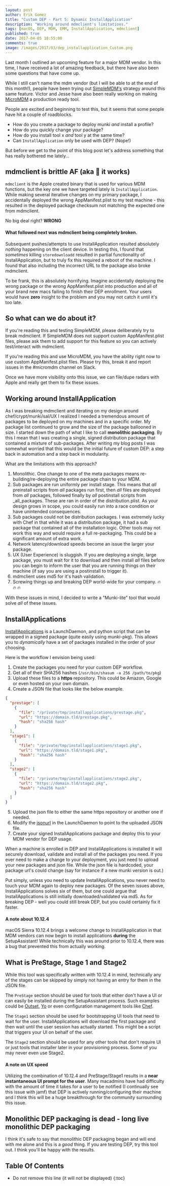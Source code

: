 ```yaml
---
layout: post
author: Erik Gomez
title: "Custom DEP - Part 5: Dynamic InstallApplication"
description: "Working around mdmclient's limitations."
tags: [macOS, DEP, MDM, EMM, InstallApplication, mdmclient]
published: true
date: 2017-04-05 18:55:00
comments: true
image: /images/2017/03/dep_installapplication_Custom.png
---
```


Last month I outlined an upcoming feature for a major MDM vendor. In this time, I have received a lot of amazing feedback, but there have also been some questions that have come up.

While I still can't name the mdm vendor (but I will be able to at the end of this month!), people have been trying out [SimpleMDM's](https://simplemdm.com/) strategy around this same feature. Victor and Jesse have also been really working on making [MicroMDM](https://github.com/micromdm) a production ready tool.

People are excited and beginning to test this, but it seems that some people have hit a couple of roadblocks.

* How do you create a package to deploy munki _and_ install a profile?
* How do you quickly change your package?
* How do you install tool x _and_ tool y at the same time?
* Can `InstallApplication` only be used with DEP? (Nope!)

But before we get to the point of this blog post let's address something that has really bothered me lately...

## mdmclient is brittle AF (aka :pray: it works)
`mdmclient` is the Apple created binary that is used for various MDM functions, but the key one we have targeted lately is `InstallApplication`. While making several iterative changes on my primary package, I accidentally deployed the wrong AppManifest.plist to my test machine - this resulted in the deployed package checksum not matching the expected one from mdmclient.

No big deal right? **WRONG**

#### What followed next was mdmclient being completely broken.
Subsequent pushes/attempts to use InstallApplication resulted absolutely _nothing_ happening on the client device. In testing this, I found that _sometimes_ killing `storedownloadd` resulted in partial functionality of InstallApplication, but to truly fix this required a reboot of the machine. I found that also including the incorrect URL to the package also broke mdmclient.

To be frank, this is absolutely horrifying. Imagine accidentally deploying the wrong package or the wrong AppManifest.plist into production and all of your brand new macs failing to finish their DEP enrollment. Your users would have **zero** insight to the problem and you may not catch it until it's too late.

## So what can we do about it?
If you're reading this and testing SimpleMDM, please deliberately try to break mdmclient. If SimpleMDM does not support custom AppManifest.plist files, please ask them to add support for this feature so you can actively test/interact with mdmclient.

If you're reading this and use MicroMDM, you have the ability right now to use custom AppManifest.plist files. Please try this, break it and report issues in the #micromdm channel on Slack.

Once we have more visibility onto this issue, we can file/dupe radars with Apple and really get them to fix these issues.

## Working around InstallApplication
As I was breaking mdmclient and iterating on my design around chef/crypt/munki/sal/UX I realized I needed a tremendous amount of packages to be deployed on my machines and in a specific order. My package list continued to grow and the size of the package ballooned in size. I started down the path of what I like to call **monolithic packaging**. By this I mean that I was creating a single, signed distribution package that contained a mixture of sub-packages. After writing my blog posts I was somewhat worried that this would be the initial future of custom DEP: a step back in automation and a step back in modularity.

What are the limitations with this approach?
1. Monolithic. One change to one of the meta packages means re-building/re-deploying the entire package chain to your MDM.
2. Sub packages are run uniformly per install stage. This means that _all_ preinstall scripts from _all_ packages run first, then _all_ files are deployed from _all_ packages, followed finally by _all_ postinstall scripts from _all_packages. These are ran in order of the distribution.plist. As your design grows in scope, you could easily run into a race condition or have unintended consequences.
3. Sub packages could not be distribution packages. I was extremely lucky with Chef in that while it was a distribution package, it had a sub package that contained all of the installation logic. Other tools may not work this way and would require a full re-packaging. This could be a significant amount of extra work.
4. Network latency/download speeds become an issue the larger your package.
5. UX (User Experience) is sluggish. If you are deploying a single, large package, you must wait for it to download and then install _all_ files before you can begin to inform the user that you are running things on their machine (if say you are using a postinstall to trigger it).
6. mdmclient uses md5 for it's hash validation.
7. Screwing things up and breaking DEP world-wide for your company. :fire: :fire: :fire:

With these issues in mind, I decided to write a "Munki-lite" tool that would solve _all_ of these issues.

## InstallApplications
[InstallApplications](https://github.com/erikng/installapplications) is a LaunchDaemon, and python script that can be wrapped in a signed package (quite easily using munki-pkg). This allows you to _dynamically_ have a set of packages installed in the order of your choosing.

Here is the workflow I envision being used:
1. Create the packages you need for your custom DEP workflow.
2. Get all of their SHA256 hashes (`/usr/bin/shasum -a 256 /path/to/pkg`)
3. Upload these files to a **https** repository. This could be Amazon, Google or even hosted on your own domain.
4. Create a JSON file that looks like the below example.
```json
{
  "prestage": [
    {
      "file": "/private/tmp/installapplications/prestage.pkg",
      "url": "https://domain.tld/prestage.pkg",
      "hash": "sha256 hash"
    }
  ],
  "stage1": [
    {
      "file": "/private/tmp/installapplications/stage1.pkg",
      "url": "https://domain.tld/stage1.pkg",
      "hash": "sha256 hash"
    }
  ],
  "stage2": [
    {
      "file": "/private/tmp/installapplications/stage2.pkg",
      "url": "https://domain.tld/stage2.pkg",
      "hash": "sha256 hash"
    }
  ]
}
```
5. Upload the json file to either the same https repository or another one if needed.
6. Modify the [jsonurl](https://github.com/erikng/installapplications/blob/master/payload/Library/LaunchDaemons/com.erikng.installapplications.plist#L12) in the LaunchDaemon to point to the uploaded JSON file.
7. Create your signed InstallApplications package and deploy this to your MDM vendor for DEP usage.

When a machine is enrolled in DEP and InstallApplications is installed it will securely download, validate and install all of the packages you need. If you ever need to make a change to your deployment, you just need to upload your new packages and json file. While the json file is hardcoded, your package url's could change (say for instance if a new munki version is out.)

Put simply, unless you need to update InstallApplications, you never need to touch your MDM again to deploy new packages. Of the seven issues above, InstallApplications solves six of them, but one could argue that InstallApplications is still initially downloaded/validated via md5. As for breaking DEP - well you could still break DEP, but you could certainly fix it faster.

#### A note about 10.12.4
macOS Sierra 10.12.4 brings a welcome change to InstallApplication in that MDM vendors can now begin to install applications **during** the SetupAssistant! While technically this was around prior to 10.12.4, there was a bug that prevented this from actually working.

## What is PreStage, Stage 1 and Stage2
While this tool was specifically written with 10.12.4 in mind, technically any of the stages can be skipped by simply not having an entry for them in the JSON file.

The `PreStage` section should be used for tools that either don't have a UI or can easily be installed during the SetupAssistant process. Such examples could be [Outset](https://github.com/chilcote/outset), [Yo](https://github.com/sheagcraig/yo) or even configuration management tools like [Chef](https://github.com/chef/chef).

The `Stage1` section should be used for bootstrapping UI tools that need to wait for the user. InstallApplications will download the first package and then wait until the user session has actually started. This might be a script that triggers your UI on behalf of the user.

The `Stage2` section should be used for any other tools that don't require UI or just tools that installer later in your provisioning process. Some of you may never even use Stage2.

#### A note on UX speed
Utilizing the combination of 10.12.4 and PreStage/Stage1 results in a **near instantaneous UI prompt for the user**. Many macadmins have had difficulty with the amount of time it takes for a user to be notified (I continually see this issue with jamf) that DEP is actively running/configuring their machine and I think this will be a huge breakthrough for the community surrounding this issue.


## Monolithic DEP packaging is dead - long live monolithic DEP packaging
I think it's safe to say that monolithic DEP packaging began and will end with me alone and this is a _good_ thing. If you are testing DEP, try this tool out. I think you'll be happy with the results.


## Table Of Contents
* Do not remove this line (it will not be displayed)
{:toc}
